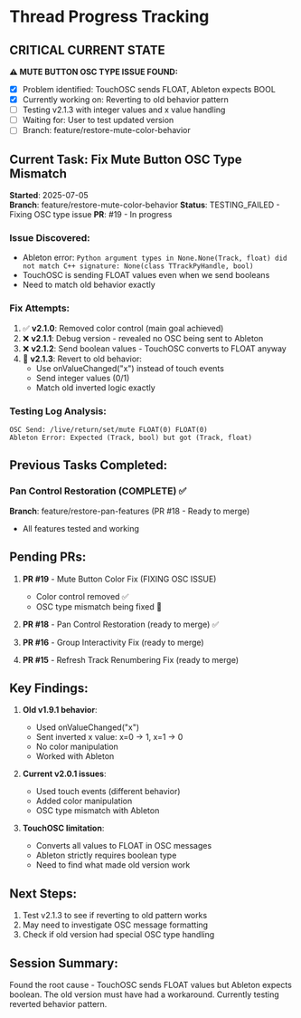 # Thread Progress Tracking

## CRITICAL CURRENT STATE
**⚠️ MUTE BUTTON OSC TYPE ISSUE FOUND:**
- [x] Problem identified: TouchOSC sends FLOAT, Ableton expects BOOL
- [x] Currently working on: Reverting to old behavior pattern
- [ ] Testing v2.1.3 with integer values and x value handling
- [ ] Waiting for: User to test updated version
- [ ] Branch: feature/restore-mute-color-behavior

## Current Task: Fix Mute Button OSC Type Mismatch
**Started**: 2025-07-05  
**Branch**: feature/restore-mute-color-behavior
**Status**: TESTING_FAILED - Fixing OSC type issue
**PR**: #19 - In progress

### Issue Discovered:
- Ableton error: `Python argument types in None.None(Track, float) did not match C++ signature: None(class TTrackPyHandle, bool)`
- TouchOSC is sending FLOAT values even when we send booleans
- Need to match old behavior exactly

### Fix Attempts:
1. ✅ **v2.1.0**: Removed color control (main goal achieved)
2. ❌ **v2.1.1**: Debug version - revealed no OSC being sent to Ableton
3. ❌ **v2.1.2**: Send boolean values - TouchOSC converts to FLOAT anyway
4. 🔄 **v2.1.3**: Revert to old behavior:
   - Use onValueChanged("x") instead of touch events
   - Send integer values (0/1) 
   - Match old inverted logic exactly

### Testing Log Analysis:
```
OSC Send: /live/return/set/mute FLOAT(0) FLOAT(0)
Ableton Error: Expected (Track, bool) but got (Track, float)
```

## Previous Tasks Completed:

### Pan Control Restoration (COMPLETE) ✅
**Branch**: feature/restore-pan-features (PR #18 - Ready to merge)
- All features tested and working

## Pending PRs:
1. **PR #19** - Mute Button Color Fix (FIXING OSC ISSUE)
   - Color control removed ✅
   - OSC type mismatch being fixed 🔄
   
2. **PR #18** - Pan Control Restoration (ready to merge) ✅
3. **PR #16** - Group Interactivity Fix (ready to merge)
4. **PR #15** - Refresh Track Renumbering Fix (ready to merge)

## Key Findings:
1. **Old v1.9.1 behavior**:
   - Used onValueChanged("x")
   - Sent inverted x value: x=0 → 1, x=1 → 0
   - No color manipulation
   - Worked with Ableton

2. **Current v2.0.1 issues**:
   - Used touch events (different behavior)
   - Added color manipulation
   - OSC type mismatch with Ableton

3. **TouchOSC limitation**: 
   - Converts all values to FLOAT in OSC messages
   - Ableton strictly requires boolean type
   - Need to find what made old version work

## Next Steps:
1. Test v2.1.3 to see if reverting to old pattern works
2. May need to investigate OSC message formatting
3. Check if old version had special OSC type handling

## Session Summary:
Found the root cause - TouchOSC sends FLOAT values but Ableton expects boolean. The old version must have had a workaround. Currently testing reverted behavior pattern.